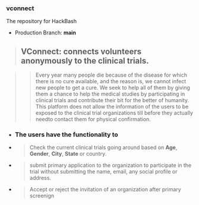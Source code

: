 ### vconnect
The repository for HackBash
- Production Branch: <b>main</b>

> ## VConnect: connects volunteers anonymously to the clinical trials.

>> Every year many people die because of the disease for which there is no cure available, and the reason is, we cannot infect new people to get a cure. We seek to help all of them by giving them a chance to help the medical studies by participating in clinical trials and contribute their bit for the better of humanity. This platform does not allow the information of the users to be exposed to the clinical trial organizations till before they actually needto contact them for physical confirmation.

- ### The users have the functionality to 
- > Check the current clinical trials going around based on <b>Age</b>, <b>Gender</b>, <b>City</b>, <b>State</b> or country.
- > submit primary application to the organization to participate in the trial without submitting the name, email, any social profile or address.
- > Accept or reject the invitation of an organization after primary screenign